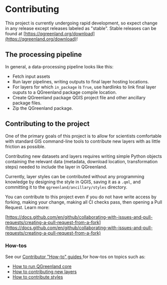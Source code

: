 # Contributing

This project is currently undergoing rapid development, so expect change in any
release except releases labeled as "stable". Stable releases can be found at
[https://qgreenland.org/download](https://qgreenland.org/download)!


## The processing pipeline

In general, a data-processing pipeline looks like this:

* Fetch input assets
* Run layer pipelines, writing outputs to final layer hosting locations.
* For layers for which `in_package` is `True`, use hardlinks to link final
  layer ouputs to a QGreenland package compile location.
* Create QGreenland package QGIS project file and other ancillary package
  files.
* Zip the QGreenland package.


## Contributing to the project

One of the primary goals of this project is to allow for scientists comfortable
with standard GIS command-line tools to contribute new layers with as little
friction as possible.

Contributing new datasets and layers requires writing simple Python objects
containing the relevant data (metadata, download location, transformation
steps) needed to include the layer in QGreenland.

Currently, layer styles can be contributed without any programming knowledge by
designing the style in QGIS, saving it as a `.qml`, and committing it to the
`qgreenland/ancillary/styles` directory.

You can contribute to this project even if you do not have write access by
forking, making your change, making all CI checks pass, then opening a Pull
Request. Learn more:

[https://docs.github.com/en/github/collaborating-with-issues-and-pull-requests/creating-a-pull-request-from-a-fork](https://docs.github.com/en/github/collaborating-with-issues-and-pull-requests/creating-a-pull-request-from-a-fork)


### How-tos

See our [Contributor "How-to" guides
](/contributor/how-to/index.rst) for
how-tos on topics such as:

* [How to run QGreenland core](/contributor/how-to/run-qgreenland.md)
* [How to contributing new layers](/contributor/how-to/contribute-layers.md)
* [How to contribute styles](/contributor/how-to/contribute-styles.md)
